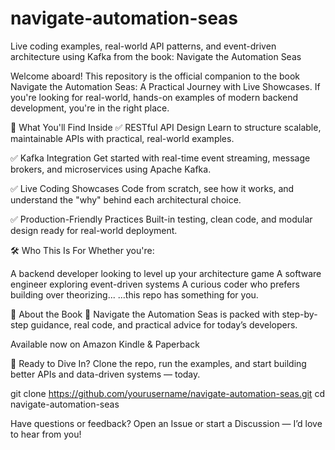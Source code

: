 # navigate-automation-seas
Live coding examples, real-world API patterns, and event-driven architecture using Kafka from the book: Navigate the Automation Seas

Welcome aboard! This repository is the official companion to the book Navigate the Automation Seas: A Practical Journey with Live Showcases. 
If you're looking for real-world, hands-on examples of modern backend development, you're in the right place.

🧩 What You'll Find Inside
✅ RESTful API Design
Learn to structure scalable, maintainable APIs with practical, real-world examples.

✅ Kafka Integration
Get started with real-time event streaming, message brokers, and microservices using Apache Kafka.

✅ Live Coding Showcases
Code from scratch, see how it works, and understand the "why" behind each architectural choice.

✅ Production-Friendly Practices
Built-in testing, clean code, and modular design ready for real-world deployment.


🛠 Who This Is For
Whether you're:

A backend developer looking to level up your architecture game
A software engineer exploring event-driven systems
A curious coder who prefers building over theorizing...
...this repo has something for you.

📘 About the Book
📝 Navigate the Automation Seas is packed with step-by-step guidance, real code, and practical advice for today’s developers.

Available now on Amazon Kindle & Paperback


🚀 Ready to Dive In?
Clone the repo, run the examples, and start building better APIs and data-driven systems — today.

git clone https://github.com/yourusername/navigate-automation-seas.git
cd navigate-automation-seas

Have questions or feedback? Open an Issue or start a Discussion — I’d love to hear from you!
